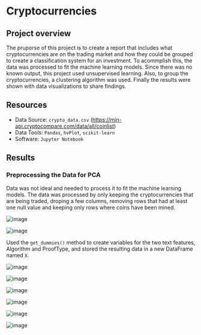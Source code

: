# Cryptocurrencies

## Project overview

The pruporse of this project is to create a report that includes what cryptocurrencies are on the trading market and how they could be grouped to create a classification system for an investment. To acommplish this, the data was processed to fit the machine learning models. Since there was no known output, this project used unsupervised learning. Also, to group the cryptocurrencies, a clustering algorithm was used. Finally the results were shown with data visualizations to share findings.

## Resources

- Data Source: `crypto_data.csv` (https://min-api.cryptocompare.com/data/all/coinlist)
- Data Tools: `Pandas`, `hvPlot`, `scikit-learn`
- Software: `Jupyter Notebook`

## Results

### Preprocessing the Data for PCA

Data was not ideal and needed to process it to fit the machine learning models. The data was processed by only keeping the cryptocurrencies that are being traded, droping a few columns, removing rows that had at least one null value and keeping only rows where coins have been mined.

![image](https://user-images.githubusercontent.com/91766276/156902253-f6988d1b-6abd-4f7b-8528-58a2db180cc3.png)

![image](https://user-images.githubusercontent.com/91766276/156902359-480f7748-b88a-4521-9810-4f69caa8ee1a.png)

Used the `get_dummies()` method to create variables for the two text features, Algorithm and ProofType, and stored the resulting data in a new DataFrame named `X`.

![image](https://user-images.githubusercontent.com/91766276/156902430-b02a44fa-7c1f-4dae-a6d1-96ab42d4f693.png)


![image](https://user-images.githubusercontent.com/91766276/156900059-96198cfd-8fbb-4b70-99c2-cb49be8f4f54.png)


![image](https://user-images.githubusercontent.com/91766276/156900074-b8ba9661-b929-4fd6-9656-0a518430cc09.png)



![image](https://user-images.githubusercontent.com/91766276/156900086-5fb12606-a879-4896-8472-35302906bf7c.png)




![image](https://user-images.githubusercontent.com/91766276/156900110-3f934c9b-f106-49f1-b5ba-06d018b55802.png)




![image](https://user-images.githubusercontent.com/91766276/156900121-50068575-22ec-474e-a3f2-ccf60356db41.png)
